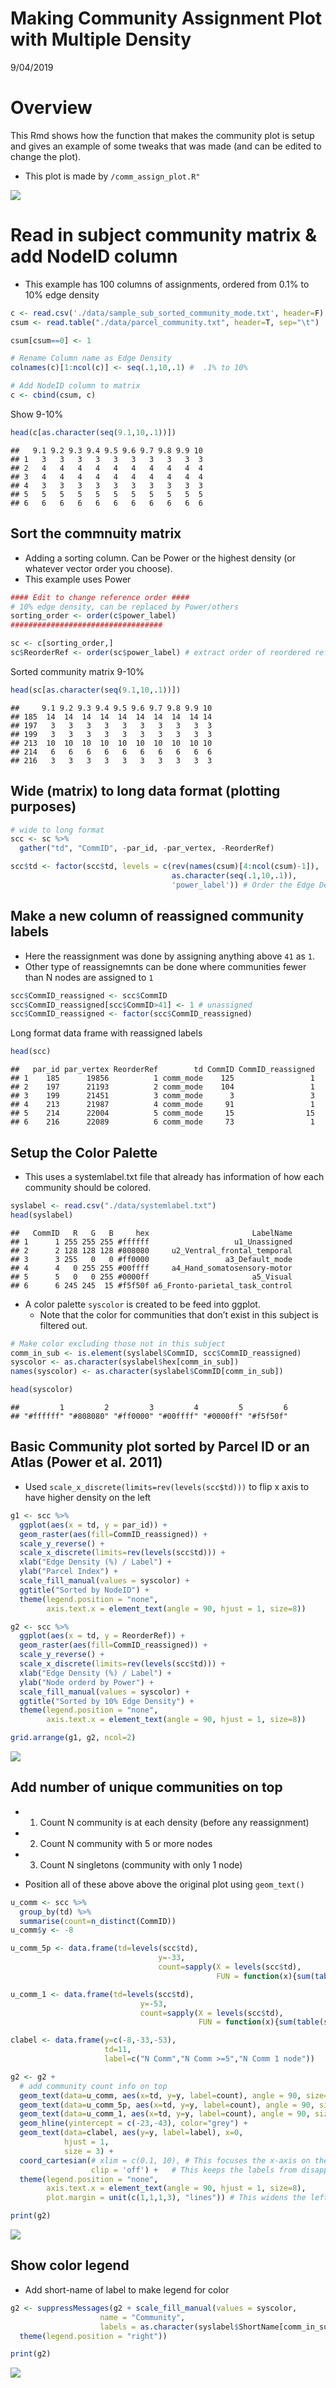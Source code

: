 Making Community Assignment Plot with Multiple Density
================
9/04/2019

# Overview

This Rmd shows how the function that makes the community plot is setup
and gives an example of some tweaks that was made (and can be edited to
change the plot).

  - This plot is made by `/comm_assign_plot.R"`

![](README_files/figure-gfm/unnamed-chunk-1-1.png)<!-- -->

# Read in subject community matrix & add NodeID column

  - This example has 100 columns of assignments, ordered from 0.1% to
    10% edge density

<!-- end list -->

``` r
c <- read.csv('./data/sample_sub_sorted_community_mode.txt', header=F)
csum <- read.table("./data/parcel_community.txt", header=T, sep="\t")

csum[csum==0] <- 1

# Rename Column name as Edge Density
colnames(c)[1:ncol(c)] <- seq(.1,10,.1) #  .1% to 10%

# Add NodeID column to matrix
c <- cbind(csum, c)
```

Show 9-10%

``` r
head(c[as.character(seq(9.1,10,.1))])
```

    ##   9.1 9.2 9.3 9.4 9.5 9.6 9.7 9.8 9.9 10
    ## 1   3   3   3   3   3   3   3   3   3  3
    ## 2   4   4   4   4   4   4   4   4   4  4
    ## 3   4   4   4   4   4   4   4   4   4  4
    ## 4   3   3   3   3   3   3   3   3   3  3
    ## 5   5   5   5   5   5   5   5   5   5  5
    ## 6   6   6   6   6   6   6   6   6   6  6

## Sort the commnuity matrix

  - Adding a sorting column. Can be Power or the highest density (or
    whatever vector order you choose).
  - This example uses Power

<!-- end list -->

``` r
#### Edit to change reference order ####
# 10% edge density, can be replaced by Power/others
sorting_order <- order(c$power_label) 
##################################

sc <- c[sorting_order,]
sc$ReorderRef <- order(sc$power_label) # extract order of reordered reference and save it as a column
```

Sorted community matrix 9-10%

``` r
head(sc[as.character(seq(9.1,10,.1))])
```

    ##     9.1 9.2 9.3 9.4 9.5 9.6 9.7 9.8 9.9 10
    ## 185  14  14  14  14  14  14  14  14  14 14
    ## 197   3   3   3   3   3   3   3   3   3  3
    ## 199   3   3   3   3   3   3   3   3   3  3
    ## 213  10  10  10  10  10  10  10  10  10 10
    ## 214   6   6   6   6   6   6   6   6   6  6
    ## 216   3   3   3   3   3   3   3   3   3  3

## Wide (matrix) to long data format (plotting purposes)

``` r
# wide to long format
scc <- sc %>%
  gather("td", "CommID", -par_id, -par_vertex, -ReorderRef)

scc$td <- factor(scc$td, levels = c(rev(names(csum)[4:ncol(csum)-1]),
                                    as.character(seq(.1,10,.1)),
                                    'power_label')) # Order the Edge Density factor levels
```

## Make a new column of reassigned community labels

  - Here the reassignment was done by assigning anything above `41` as
    `1`.
  - Other type of reassignemnts can be done where communities fewer than
    N nodes are assigned to `1`

<!-- end list -->

``` r
scc$CommID_reassigned <- scc$CommID 
scc$CommID_reassigned[scc$CommID>41] <- 1 # unassigned
scc$CommID_reassigned <- factor(scc$CommID_reassigned)
```

Long format data frame with reassigned labels

``` r
head(scc)
```

    ##   par_id par_vertex ReorderRef        td CommID CommID_reassigned
    ## 1    185      19856          1 comm_mode    125                 1
    ## 2    197      21193          2 comm_mode    104                 1
    ## 3    199      21451          3 comm_mode      3                 3
    ## 4    213      21987          4 comm_mode     91                 1
    ## 5    214      22004          5 comm_mode     15                15
    ## 6    216      22089          6 comm_mode     73                 1

## Setup the Color Palette

  - This uses a systemlabel.txt file that already has information of how
    each community should be colored.

<!-- end list -->

``` r
syslabel <- read.csv("./data/systemlabel.txt")
head(syslabel)
```

    ##   CommID   R   G   B     hex                       LabelName
    ## 1      1 255 255 255 #ffffff                   u1_Unassigned
    ## 2      2 128 128 128 #808080     u2_Ventral_frontal_temporal
    ## 3      3 255   0   0 #ff0000                 a3_Default_mode
    ## 4      4   0 255 255 #00ffff     a4_Hand_somatosensory-motor
    ## 5      5   0   0 255 #0000ff                       a5_Visual
    ## 6      6 245 245  15 #f5f50f a6_Fronto-parietal_task_control

  - A color palette `syscolor` is created to be feed into ggplot.
      - Note that the color for communities that don’t exist in this
        subject is filtered out.

<!-- end list -->

``` r
# Make color excluding those not in this subject
comm_in_sub <- is.element(syslabel$CommID, scc$CommID_reassigned)
syscolor <- as.character(syslabel$hex[comm_in_sub])
names(syscolor) <- as.character(syslabel$CommID[comm_in_sub])

head(syscolor)
```

    ##         1         2         3         4         5         6 
    ## "#ffffff" "#808080" "#ff0000" "#00ffff" "#0000ff" "#f5f50f"

## Basic Community plot sorted by Parcel ID or an Atlas (Power et al. 2011)

  - Used `scale_x_discrete(limits=rev(levels(scc$td)))` to flip x axis
    to have higher density on the left

<!-- end list -->

``` r
g1 <- scc %>%
  ggplot(aes(x = td, y = par_id)) +
  geom_raster(aes(fill=CommID_reassigned)) +
  scale_y_reverse() +
  scale_x_discrete(limits=rev(levels(scc$td))) +
  xlab("Edge Density (%) / Label") +
  ylab("Parcel Index") +
  scale_fill_manual(values = syscolor) +
  ggtitle("Sorted by NodeID") +
  theme(legend.position = "none",
        axis.text.x = element_text(angle = 90, hjust = 1, size=8))

g2 <- scc %>%
  ggplot(aes(x = td, y = ReorderRef)) +
  geom_raster(aes(fill=CommID_reassigned)) +
  scale_y_reverse() +
  scale_x_discrete(limits=rev(levels(scc$td))) +
  xlab("Edge Density (%) / Label") +
  ylab("Node orderd by Power") +
  scale_fill_manual(values = syscolor) +
  ggtitle("Sorted by 10% Edge Density") +
  theme(legend.position = "none",
        axis.text.x = element_text(angle = 90, hjust = 1, size=8))

grid.arrange(g1, g2, ncol=2)
```

![](README_files/figure-gfm/basic_plot-1.png)<!-- -->

## Add number of unique communities on top

  - 1.  Count N community is at each density (before any reassignment)

  - 2.  Count N community with 5 or more nodes

  - 3.  Count N singletons (community with only 1 node)

  - Position all of these above above the original plot using
    `geom_text()`

<!-- end list -->

``` r
u_comm <- scc %>%
  group_by(td) %>%
  summarise(count=n_distinct(CommID))
u_comm$y <- -8 

u_comm_5p <- data.frame(td=levels(scc$td), 
                                 y=-33,
                                 count=sapply(X = levels(scc$td),
                                              FUN = function(x){sum(table(scc$CommID[scc$td==x]) >= 5)}))

u_comm_1 <- data.frame(td=levels(scc$td),
                             y=-53, 
                             count=sapply(X = levels(scc$td),
                                          FUN = function(x){sum(table(scc$CommID[scc$td==x]) == 1)}))

clabel <- data.frame(y=c(-8,-33,-53), 
                     td=11, 
                     label=c("N Comm","N Comm >=5","N Comm 1 node"))

g2 <- g2 + 
  # add community count info on top
  geom_text(data=u_comm, aes(x=td, y=y, label=count), angle = 90, size=3) +
  geom_text(data=u_comm_5p, aes(x=td, y=y, label=count), angle = 90, size=3) +
  geom_text(data=u_comm_1, aes(x=td, y=y, label=count), angle = 90, size=3) +
  geom_hline(yintercept = c(-23,-43), color="grey") + 
  geom_text(data=clabel, aes(y=y, label=label), x=0,
            hjust = 1,
            size = 3) +  
  coord_cartesian(# xlim = c(0.1, 10), # This focuses the x-axis on the range of interest
                  clip = 'off') +   # This keeps the labels from disappearing
  theme(legend.position = "none",
        axis.text.x = element_text(angle = 90, hjust = 1, size=8),
        plot.margin = unit(c(1,1,1,3), "lines")) # This widens the left margin

print(g2)
```

![](README_files/figure-gfm/add_num-1.png)<!-- -->

## Show color legend

  - Add short-name of label to make legend for color

<!-- end list -->

``` r
g2 <- suppressMessages(g2 + scale_fill_manual(values = syscolor, 
                    name = "Community",
                    labels = as.character(syslabel$ShortName[comm_in_sub])) +
  theme(legend.position = "right"))

print(g2)
```

![](README_files/figure-gfm/add_legend-1.png)<!-- -->
